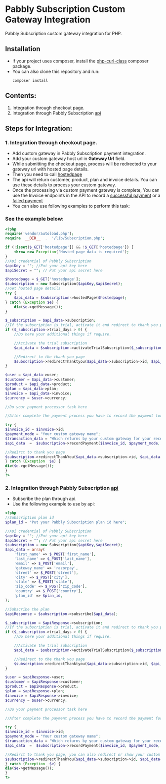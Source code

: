
# Pabbly Subscription Custom Gateway Integration

Pabbly Subscription custom gateway integration for PHP.

## Installation

* If your project uses composer, install the [php-curl-class](https://github.com/php-curl-class/php-curl-class) composer package.
* You can also clone this repository and run:
	```code 
	composer install
	```
## Contents:

1. 	Integration through checkout page.
2. 	Integration through Pabbly Subscription [api](https://apidocs.pabbly.com/#7d728c89-043b-4ab2-bea9-155a6b32c836)

## Steps for Integration:

### 1. Integration through checkout page.
*	Add custom gateway in Pabbly Subscription payment integration.
*	Add your custom gateway host url in **Gateway Url** field.
* While submitting the checkout page, process will be redirected to your gateway url with hosted page details.
* Then you need to call [hostedpage](https://apidocs.pabbly.com/#94797e1a-5325-44eb-bdfb-597332a7a8c1)
* The api will return customer, product, plan and invoice details. You can use these details to process your custom gateway.
* Once the processing via custom payment gateway is complete, You can use the Invoice endpoints in the API to record a [successful payment](https://apidocs.pabbly.com/#115d662a-41b2-447a-a984-604bb5675e1c) or a [failed payment](https://apidocs.pabbly.com/#39077735-919c-48b0-aa66-ffb6663644d2)
* You can also use following examples to perform this task:

### See the example below:

```php
<?php
require('vendor/autoload.php');
require  __DIR__  .  '/lib/Subscription.php';

if (!isset($_GET['hostedpage']) && !$_GET['hostedpage']) {
    throw new Exception('Hosted page data is required');
}
//Api credential of Pabbly Subscription
$apiKey = ""; //Put your api key here
$apiSecret = ""; // Put your api secret here

$hostedpage = $_GET['hostedpage'];
$subscription = new Subscription($apiKey,$apiSecret);
//Get hosted page details
try {
    $api_data = $subscription->hostedPage($hostedpage);
} catch (Exception $e) {
    die($e->getMessage());
}

$_subscription = $api_data->subscription;
//If the subscription is trial, activate it and redirect to thank you page
if ($_subscription->trial_days > 0) {
    //Do here your additional things if require.

    //Activate the trial subscription
    $api_data = $subscription->activateTrialSubscription($_subscription->id);

    //Redirect to the thank you page
    $subscription->redirectThanktyou($api_data->subscription->id, $api_data->subscription->customer_id);
}

$user = $api_data->user;
$customer = $api_data->customer;
$product = $api_data->product;
$plan = $api_data->plan;
$invoice = $api_data->invoice;
$currency = $user->currency;

//Do your payment processor task here

//After complete the payment process you have to record the payment for the invoice due. Use the following example for that:

try {
$invoice_id = $invoice->id;
$payment_mode = "Your custom gateway name";
$transaction_data = "Which returns by your custom gateway for your record"; //string/object
$api_data  =  $subscription->recordPayment($invoice_id, $payment_mode, $payment_note, $transaction_data);

//Redirct to thank you page
$subscription->redirectThankYou($api_data->subscription->id, $api_data->subscription->customer_id);
} catch (Exception  $e) {
die($e->getMessage());
}
?>
```

### 2. 	Integration through Pabbly Subscription [api](https://apidocs.pabbly.com/#7d728c89-043b-4ab2-bea9-155a6b32c836)

* Subscribe the plan through api.
* Use the following example to use by api:
```php
<?php
//Subscription plan id
$plan_id = "Put your Pabbly Subscription plan id here";

//Api credential of Pabbly Subscription
$apiKey = ""; //Put your api key here
$apiSecret = ""; // Put your api secret here
$subscription = new Subscription($apiKey,$apiSecret);
$api_data = array(
    'first_name' => $_POST['first_name'],
    'last_name' => $_POST['last_name'],
    'email' => $_POST['email'],
    'gateway_name' => 'razorpay',
    'street' => $_POST['street'],
    'city' => $_POST['city'],
    'state' => $_POST['state'],
    'zip_code' => $_POST['zip_code'],
    'country' => $_POST['country'],
    'plan_id' => $plan_id,
);

//Subscribe the plan
$apiResponse = $subscription->subscribe($api_data);

$_subscription = $apiResponse->subscription;
//If the subscription is trial, activate it and redirect to thank you page
if ($_subscription->trial_days > 0) {
    //Do here your additional things if require.

    //Activate the trial subscription
    $api_data = $subscription->activateTrialSubscription($_subscription->id);

    //Redirect to the thank you page
    $subscription->redirectThanktyou($api_data->subscription->id, $api_data->subscription->customer_id);
}

$user = $apiResponse->user;
$customer = $apiResponse->customer;
$product = $apiResponse->product;
$plan = $apiResponse->plan;
$invoice = $apiResponse->invoice;
$currency = $user->currency;

//Do your payment processor task here

//After complete the payment process you have to record the payment for the invoice due. Use the following example for that:

try {
$invoice_id = $invoice->id;
$payment_mode = "Your custom gateway name";
$transaction_data = "Which returns by your custom gateway for your record"; //string/object
$api_data  =  $subscription->recordPayment($invoice_id, $payment_mode, $payment_note, $transaction_data);

//Redirct to thank you page, you can also redirect or show your custom thank you page
$subscription->redirectThankYou($api_data->subscription->id, $api_data->subscription->customer_id);
} catch (Exception  $e) {
die($e->getMessage());
}
?>
```

